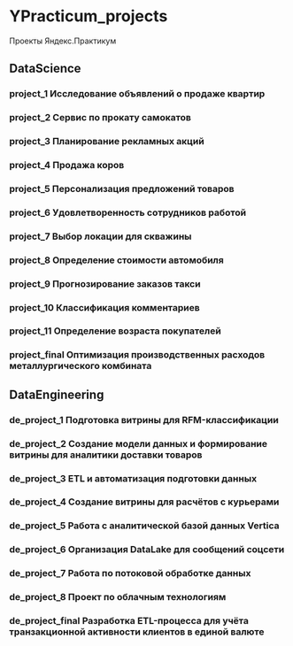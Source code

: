# YPracticum_projects
Проекты Яндекс.Практикум

## DataScience
### project_1  Исследование объявлений о продаже квартир
### project_2  Сервис по прокату самокатов
### project_3  Планирование рекламных акций
### project_4  Продажа коров
### project_5  Персонализация предложений товаров
### project_6  Удовлетворенность сотрудников работой
### project_7  Выбор локации для скважины
### project_8  Определение стоимости автомобиля
### project_9  Прогнозирование заказов такси
### project_10  Классификация комментариев
### project_11  Определение возраста покупателей
### project_final  Оптимизация производственных расходов металлургического комбината



## DataEngineering
### de_project_1 Подготовка витрины для RFM-классификации
### de_project_2 Создание модели данных и формирование витрины для аналитики доставки товаров
### de_project_3 ETL и автоматизация подготовки данных
### de_project_4 Создание витрины для расчётов с курьерами
### de_project_5 Работа с аналитической базой данных Vertica
### de_project_6 Организация DataLake для сообщений соцсети
### de_project_7 Работа по потоковой обработке данных
### de_project_8 Проект по облачным технологиям
### de_project_final Разработка ETL-процесса для учёта транзакционной активности клиентов в единой валюте

